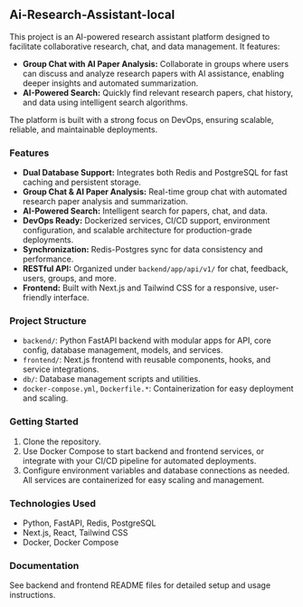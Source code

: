 ## Ai-Research-Assistant-local

This project is an AI-powered research assistant platform designed to facilitate collaborative research, chat, and data management. It features:

- **Group Chat with AI Paper Analysis:** Collaborate in groups where users can discuss and analyze research papers with AI assistance, enabling deeper insights and automated summarization.
- **AI-Powered Search:** Quickly find relevant research papers, chat history, and data using intelligent search algorithms.

The platform is built with a strong focus on DevOps, ensuring scalable, reliable, and maintainable deployments.

### Features
- **Dual Database Support:** Integrates both Redis and PostgreSQL for fast caching and persistent storage.
- **Group Chat & AI Paper Analysis:** Real-time group chat with automated research paper analysis and summarization.
- **AI-Powered Search:** Intelligent search for papers, chat, and data.
- **DevOps Ready:** Dockerized services, CI/CD support, environment configuration, and scalable architecture for production-grade deployments.
- **Synchronization:** Redis-Postgres sync for data consistency and performance.
- **RESTful API:** Organized under `backend/app/api/v1/` for chat, feedback, users, groups, and more.
- **Frontend:** Built with Next.js and Tailwind CSS for a responsive, user-friendly interface.

### Project Structure
- `backend/`: Python FastAPI backend with modular apps for API, core config, database management, models, and services.
- `frontend/`: Next.js frontend with reusable components, hooks, and service integrations.
- `db/`: Database management scripts and utilities.
- `docker-compose.yml`, `Dockerfile.*`: Containerization for easy deployment and scaling.

### Getting Started
1. Clone the repository.
2. Use Docker Compose to start backend and frontend services, or integrate with your CI/CD pipeline for automated deployments.
3. Configure environment variables and database connections as needed. All services are containerized for easy scaling and management.

### Technologies Used
- Python, FastAPI, Redis, PostgreSQL
- Next.js, React, Tailwind CSS
- Docker, Docker Compose

### Documentation
See backend and frontend README files for detailed setup and usage instructions.
